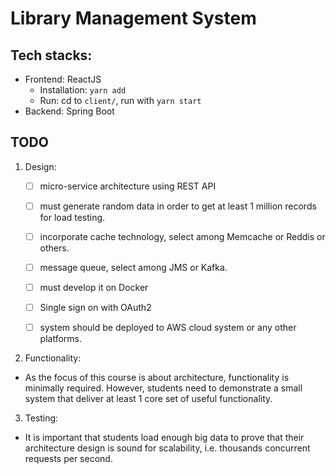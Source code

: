 # Library Management System

## Tech stacks:

- Frontend: ReactJS
	- Installation: `yarn add`
	- Run: cd to `client/`, run with `yarn start`
- Backend: Spring Boot

## TODO

1. Design:

	- [ ] micro-service architecture using REST API

	- [ ] must generate random data in order to get at least 1 million records for load testing.

	- [ ] incorporate cache technology, select among Memcache or Reddis or others.

	- [ ] message queue, select among JMS or Kafka.

	- [ ] must develop it on Docker

	- [ ] Single sign on with OAuth2

	- [ ] system should be deployed to AWS cloud system or any other platforms. 

2. Functionality:

- As the focus of this course is about architecture, functionality is minimally required. However, students need to demonstrate a small system that deliver at least 1 core set of useful functionality.

3. Testing:

- It is important that students load enough big data to prove that their architecture design is sound for scalability, i.e. thousands concurrent requests per second.
